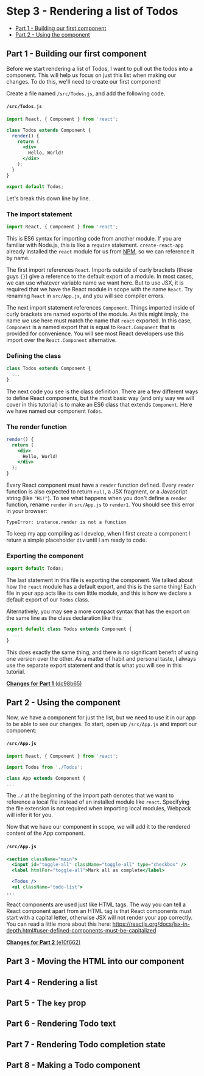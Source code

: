 # Step 3 - Rendering a list of Todos

- [Part 1 - Building our first component](#part-1---building-our-first-component)
- [Part 2 - Using the component](#part-2---using-the-component)

## Part 1 - Building our first component

Before we start rendering a list of Todos, I want to pull out the todos into a component. This will help us focus on just this list when making our changes. To do this, we'll need to create our first component!

Create a file named `/src/Todos.js`, and add the following code.

#### `/src/Todos.js`

```jsx
import React, { Component } from 'react';

class Todos extends Component {
  render() {
    return (
      <div>
        Hello, World!
      </div>
    );
  }
}

export default Todos;

```

Let's break this down line by line.

### The import statement

```jsx
import React, { Component } from 'react';
```

This is ES6 syntax for importing code from another module. If you are familiar with Node.js, this is like a `require` statement. `create-react-app` already installed the `react` module for us from [NPM](https://www.npmjs.com/), so we can reference it by name.

The first import references `React`. Imports outside of curly brackets (these guys `{}`) give a reference to the default export of a module. In most cases, we can use whatever variable name we want here. But to use JSX, it is required that we have the React module in scope with the name `React`. Try renaming `React` in `src/App.js`, and you will see compiler errors.

The next import statement references `Component`. Things imported inside of curly brackets are named exports of the module. As this might imply, the name we use here must match the name that `react` exported. In this case, `Component` is a named export that is equal to `React.Component` that is provided for convenience. You will see most React developers use this import over the `React.Component` alternative.

### Defining the class

```jsx
class Todos extends Component {
  ...
}
```

The next code you see is the class definition. There are a few different ways to define React components, but the most basic way (and only way we will cover in this tutorial) is to make an ES6 class that extends `Component`. Here we have named our component `Todos`.

### The render function

```jsx
render() {
  return (
    <div>
      Hello, World!
    </div>
  );
}
```

Every React component must have a `render` function defined. Every `render` function is also expected to return `null`, a JSX fragment, or a Javascript string (like `"Hi!"`). To see what happens when you don't define a `render` function, rename `render` in `src/App.js` to `render1`. You should see this error in your browser:

```
TypeError: instance.render is not a function
```

To keep my app compiling as I develop, when I first create a component I return a simple placeholder `div` until I am ready to code.

### Exporting the component

```jsx
export default Todos;
```

The last statement in this file is exporting the component. We talked about how the `react` module has a default export, and this is the same thing! Each file in your app acts like its own little module, and this is how we declare a default export of our `Todos` class.

Alternatively, you may see a more compact syntax that has the export on the same line as the class declaration like this:

```jsx
export default class Todos extends Component {
  ...
}
```

This does exactly the same thing, and there is no significant benefit of using one version over the other. As a matter of habit and personal taste, I always use the separate export statement and that is what you will see in this tutorial.

[**Changes for Part 1** (dc98b65)](https://githb.com/WomenWhoCodeCincy/2018-july-react-intro/commit/dc98b650672b0e2f73d8f2b64c5517fbf79ccd3f)

## Part 2 - Using the component

Now, we have a component for just the list, but we need to use it in our app to be able to see our changes. To start, open up `/src/App.js` and import our component:

#### `/src/App.js`

```jsx
import React, { Component } from 'react';

import Todos from './Todos';

class App extends Component {
...
```

The `./` at the beginning of the import path denotes that we want to reference a local file instead of an installed module like `react`. Specifying the file extension is not required when importing local modules, Webpack will infer it for you.

Now that we have our component in scope, we will add it to the rendered content of the App component.

#### `/src/App.js`

```jsx
<section className="main">
  <input id="toggle-all" className="toggle-all" type="checkbox" />
  <label htmlFor="toggle-all">Mark all as complete</label>

  <Todos />
  <ul className="todo-list">
...
```

React components are used just like HTML tags. The way you can tell a React component apart from an HTML tag is that React components must start with a capital letter, otherwise JSX will not render your app correctly. You can read a little more about this here: https://reactjs.org/docs/jsx-in-depth.html#user-defined-components-must-be-capitalized

[**Changes for Part 2** (e10f662)](https://github.com/WomenWhoCodeCincy/2018-july-react-intro/commit/e10f662f3f7215c18f8563747463aaa8830de739)

## Part 3 - Moving the HTML into our component

## Part 4 - Rendering a list

## Part 5 - The `key` prop

## Part 6 - Rendering Todo text

## Part 7 - Rendering Todo completion state

## Part 8 - Making a Todo component
